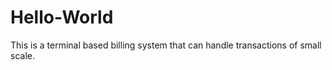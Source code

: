 # Hello-World

This is a terminal based billing system that can
handle transactions of small scale.
